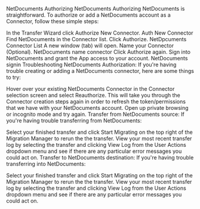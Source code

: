 NetDocuments
Authorizing NetDocuments
Authorizing NetDocuments is straightforward. To authorize or add a NetDocuments account as a Connector, follow these simple steps:

In the Transfer Wizard click Authorize New Connector.
Auth New Connector
Find NetDocuments in the Connector list.
Click Authorize.
NetDpcuments Connector List
A new window (tab) will open. Name your Connector (Optional).
NetDocuments name connector
Click Authorize again.
Sign into NetDocuments and grant the App access to your account.
NetDocuments signin
Troubleshooting NetDocuments
Authorization: If you're having trouble creating or adding a NetDocuments connector, here are some things to try:

Hover over your existing NetDocuments Connector in the Connector selection screen and select Reauthorize. This will take you through the Connector creation steps again in order to refresh the token/permissions that we have with your NetDocuments account.
Open up private browsing or incognito mode and try again.
Transfer from NetDocuments source: If you're having trouble transferring from NetDocuments:

Select your finished transfer and click Start Migrating on the top right of the Migration Manager to rerun the the transfer.
View your most recent transfer log by selecting the transfer and clicking View Log from the User Actions dropdown menu and see if there are any particular error messages you could act on.
Transfer to NetDocuments destination: If you're having trouble transferring into NetDocuments:

Select your finished transfer and click Start Migrating on the top right of the Migration Manager to rerun the the transfer.
View your most recent transfer log by selecting the transfer and clicking View Log from the User Actions dropdown menu and see if there are any particular error messages you could act on.
